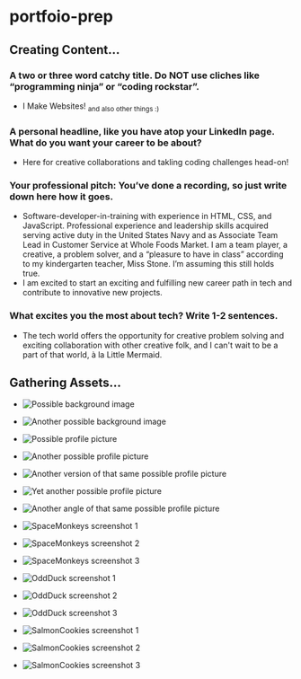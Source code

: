 # portfoio-prep

## Creating Content...

### A two or three word catchy title. Do NOT use cliches like “programming ninja” or “coding rockstar”.

* I Make Websites! <sub>and also other things :)</sub>

### A personal headline, like you have atop your LinkedIn page. What do you want your career to be about?

* Here for creative collaborations and takling coding challenges head-on!

### Your professional pitch: You’ve done a recording, so just write down here how it goes.

* Software-developer-in-training with experience in HTML, CSS, and JavaScript. Professional experience and leadership skills acquired serving active duty in the United States Navy and as Associate Team Lead in Customer Service at Whole Foods Market. I am a team player, a creative, a problem solver, and a “pleasure to have in class” according to my kindergarten teacher, Miss Stone. I’m assuming this still holds true.
* I am excited to start an exciting and fulfilling new career path in tech and contribute to innovative new projects.

### What excites you the most about tech? Write 1-2 sentences.

* The tech world offers the opportunity for creative problem solving and exciting collaboration with other creative folk, and I can't wait to be a part of that world, à la Little Mermaid.

## Gathering Assets...

* ![Possible background image](img/background-1.JPG)

* ![Another possible background image](img/background-2.JPG)

* ![Possible profile picture](img/profile-1.JPG)

* ![Another possible profile picture](img/profile-2.jpg)

* ![Another version of that same possible profile picture](img/profile-2-cropped.jpg)

* ![Yet another possible profile picture](img/profile-3.jpg)

* ![Another angle of that same possible profile picture](img/profile-3-slightly-different.jpg)

* ![SpaceMonkeys screenshot 1](img/sm-screenshot-1.jpg)

* ![SpaceMonkeys screenshot 2](img/sm-screenshot-2.jpg)

* ![SpaceMonkeys screenshot 3](img/sm-screenshot-3.jpg)

* ![OddDuck screenshot 1](img/od-screenshot-1.jpg)

* ![OddDuck screenshot 2](img/od-screenshot-2.jpg)

* ![OddDuck screenshot 3](img/od-screenshot-3.jpg)

* ![SalmonCookies screenshot 1](img/sc-screenshot-1.jpg)

* ![SalmonCookies screenshot 2](img/sc-screenshot-2.jpg)

* ![SalmonCookies screenshot 3](img/sc-screenshot-3.jpg)
